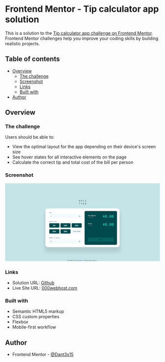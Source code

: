 # Frontend Mentor - Tip calculator app solution

This is a solution to the [Tip calculator app challenge on Frontend Mentor](https://www.frontendmentor.io/challenges/tip-calculator-app-ugJNGbJUX). Frontend Mentor challenges help you improve your coding skills by building realistic projects.

## Table of contents

- [Overview](#overview)
  - [The challenge](#the-challenge)
  - [Screenshot](#screenshot)
  - [Links](#links)
  - [Built with](#built-with)
- [Author](#author)

## Overview

### The challenge

Users should be able to:

- View the optimal layout for the app depending on their device's screen size
- See hover states for all interactive elements on the page
- Calculate the correct tip and total cost of the bill per person

### Screenshot

![](./screenshot.png)

### Links

- Solution URL: [Github](https://github.com/Dant3s15/tip-calculator-app-main)
- Live Site URL: [000webhost.com](https://damiansobieraj5.000webhostapp.com/)
### Built with

- Semantic HTML5 markup
- CSS custom properties
- Flexbox
- Mobile-first workflow

## Author

- Frontend Mentor - [@Dant3s15](https://www.frontendmentor.io/profile/Dant3s15)

